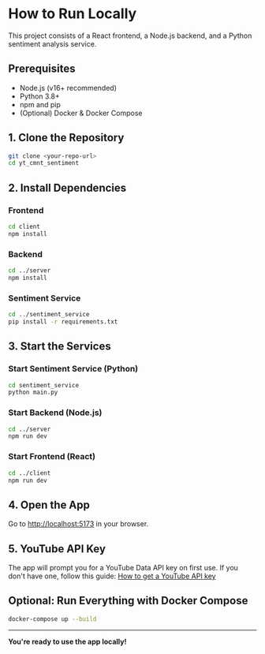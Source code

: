 # How to Run Locally

This project consists of a React frontend, a Node.js backend, and a Python sentiment analysis service.

## Prerequisites
- Node.js (v16+ recommended)
- Python 3.8+
- npm and pip
- (Optional) Docker & Docker Compose

## 1. Clone the Repository
```bash
git clone <your-repo-url>
cd yt_cmnt_sentiment
```

## 2. Install Dependencies
### Frontend
```bash
cd client
npm install
```
### Backend
```bash
cd ../server
npm install
```
### Sentiment Service
```bash
cd ../sentiment_service
pip install -r requirements.txt
```

## 3. Start the Services
### Start Sentiment Service (Python)
```bash
cd sentiment_service
python main.py
```
### Start Backend (Node.js)
```bash
cd ../server
npm run dev
```
### Start Frontend (React)
```bash
cd ../client
npm run dev
```

## 4. Open the App
Go to [http://localhost:5173](http://localhost:5173) in your browser.

## 5. YouTube API Key
The app will prompt you for a YouTube Data API key on first use. If you don't have one, follow this guide: [How to get a YouTube API key](https://youtu.be/fXPuQY1LKbY?feature=shared)

## Optional: Run Everything with Docker Compose
```bash
docker-compose up --build
```

---

**You're ready to use the app locally!**
